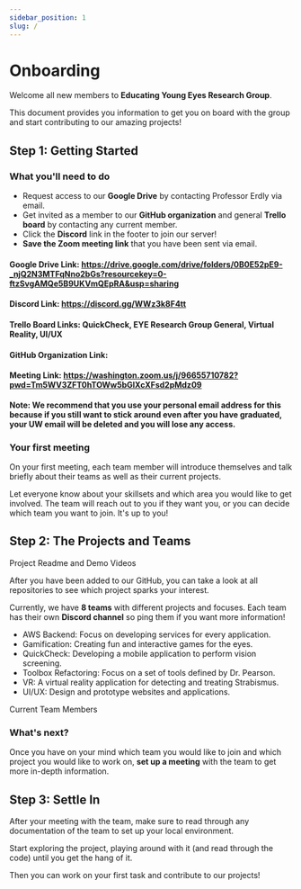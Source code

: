 ```yaml
---
sidebar_position: 1
slug: /
---
```


# Onboarding

Welcome all new members to **Educating Young Eyes Research Group**.

This document provides you information to get you on board with the group and start contributing to our amazing projects!

## Step 1: Getting Started

### What you'll need to do

- Request access to our **Google Drive** by contacting Professor Erdly via email.
- Get invited as a member to our **GitHub organization** and general **Trello board** by contacting any current member.
- Click the **Discord** link in the footer to join our server! 
- **Save the Zoom meeting link** that you have been sent via email. 

#### Google Drive Link: https://drive.google.com/drive/folders/0B0E52pE9-_njQ2N3MTFqNno2bGs?resourcekey=0-ftzSvgAMQe5B9UKVmQEpRA&usp=sharing

#### Discord Link: https://discord.gg/WWz3k8F4tt

#### Trello Board Links: QuickCheck, EYE Research Group General, Virtual Reality, UI/UX

#### GitHub Organization Link:

#### Meeting Link: https://washington.zoom.us/j/96655710782?pwd=Tm5WV3ZFT0hTOWw5bGlXcXFsd2pMdz09

**Note: We recommend that you use your personal email address for this because if you still want to stick around even after you have graduated, your UW email will be deleted and you will lose any access.**

### Your first meeting

On your first meeting, each team member will introduce themselves and talk briefly about their teams as well as their current projects.

Let everyone know about your skillsets and which area you would like to get involved. The team will reach out to you if they want you, or you can decide which team you want to join. It's up to you!

## Step 2: The Projects and Teams

Project Readme and Demo Videos

After you have been added to our GitHub, you can take a look at all repositories to see which project sparks your interest.

Currently, we have **8 teams** with different projects and focuses. Each team has their own **Discord channel** so ping them if you want more information!

- AWS Backend: Focus on developing services for every application.
- Gamification: Creating fun and interactive games for the eyes.
- QuickCheck: Developing a mobile application to perform vision screening.
- Toolbox Refactoring: Focus on a set of tools defined by Dr. Pearson.
- VR: A virtual reality application for detecting and treating Strabismus.
- UI/UX: Design and prototype websites and applications.

Current Team Members

### What's next?

Once you have on your mind which team you would like to join and which project you would like to work on, **set up a meeting** with the team to get more in-depth information.

## Step 3: Settle In

After your meeting with the team, make sure to read through any documentation of the team to set up your local environment.

Start exploring the project, playing around with it (and read through the code) until you get the hang of it.

Then you can work on your first task and contribute to our projects!

